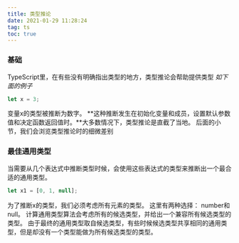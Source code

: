 ```yaml
---
title: 类型推论
date: 2021-01-29 11:28:24
tag: ts
toc: true
---
```


### 基础
TypeScript里，在有些没有明确指出类型的地方，类型推论会帮助提供类型
*如下面的例子*
```ts
let x = 3;
```
变量x的类型被推断为数字。 **这种推断发生在初始化变量和成员，设置默认参数值和决定函数返回值时。**大多数情况下，类型推论是直截了当地。 后面的小节，我们会浏览类型推论时的细微差别

### 最佳通用类型
当需要从几个表达式中推断类型时候，会使用这些表达式的类型来推断出一个最合适的通用类型。
```ts
let x1 = [0, 1, null];
```
为了推断x的类型，我们必须考虑所有元素的类型。 这里有两种选择： number和null。 计算通用类型算法会考虑所有的候选类型，并给出一个兼容所有候选类型的类型。
由于最终的通用类型取自候选类型，有些时候候选类型共享相同的通用类型，但是却没有一个类型能做为所有候选类型的类型。




